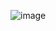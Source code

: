 ![image](https://github.com/Mogana004/code.Java/assets/92911280/5eac7da3-614c-4449-8b4a-ab6084a234b1)
